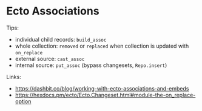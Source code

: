 # Ecto Associations

Tips:

* individual child records: `build_assoc`
* whole collection: `removed` or `replaced` when collection is updated with `on_replace`
* external source: `cast_assoc`
* internal source: `put_assoc` (bypass changesets, `Repo.insert`)

Links:

* https://dashbit.co/blog/working-with-ecto-associations-and-embeds
* https://hexdocs.pm/ecto/Ecto.Changeset.html#module-the-on_replace-option
